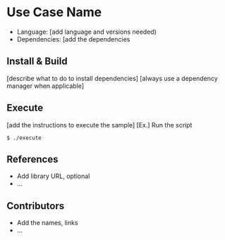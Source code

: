 # Use Case Name

* Language: [add language and versions needed)
* Dependencies: [add the dependencies

## Install & Build

[describe what to do to install dependencies]
[always use a dependency manager when applicable]

## Execute

[add the instructions to execute the sample]
[Ex.] 
Run the script

    $ ./execute

## References

* Add library URL, optional
* ...

## Contributors

* Add the names, links
* ...
